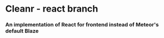 # Cleanr - react branch 

### An implementation of React for frontend instead of Meteor's default Blaze ###
